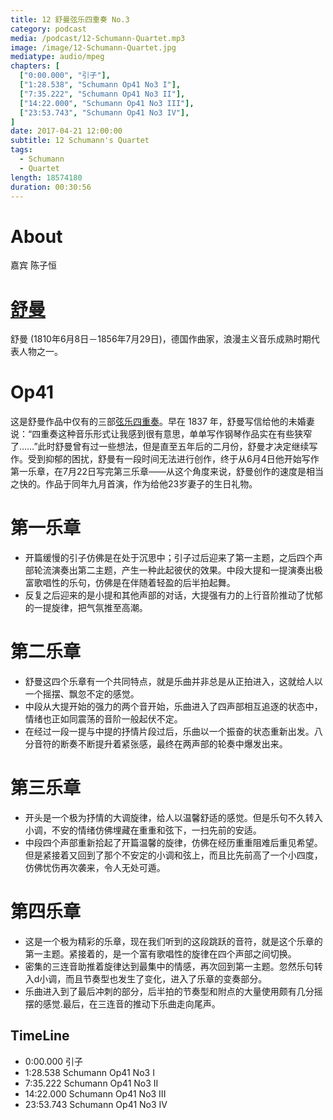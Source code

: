 ```yaml
---
title: 12 舒曼弦乐四重奏 No.3
category: podcast
media: /podcast/12-Schumann-Quartet.mp3
image: /image/12-Schumann-Quartet.jpg
mediatype: audio/mpeg
chapters: [
  ["0:00.000", "引子"],
  ["1:28.538", "Schumann Op41 No3 I"],
  ["7:35.222", "Schumann Op41 No3 II"],
  ["14:22.000", "Schumann Op41 No3 III"],
  ["23:53.743", "Schumann Op41 No3 IV"],
]
date: 2017-04-21 12:00:00
subtitle: 12 Schumann's Quartet
tags:
  - Schumann
  - Quartet
length: 18574180
duration: 00:30:56
---
```

# About
嘉宾 陈子恒

# [舒曼](https://zh.wikipedia.org/wiki/%E7%BD%97%E4%BC%AF%E7%89%B9%C2%B7%E8%88%92%E6%9B%BC)
舒曼 (1810年6月8日－1856年7月29日)，德国作曲家，浪漫主义音乐成熟时期代表人物之一。

# Op41
这是舒曼作品中仅有的三部<a href="https://en.wikipedia.org/wiki/String_Quartets_(Schumann)">弦乐四重奏</a>。早在 1837 年，舒曼写信给他的未婚妻说：“四重奏这种音乐形式让我感到很有意思，单单写作钢琴作品实在有些狭窄了……”此时舒曼曾有过一些想法，但是直至五年后的二月份，舒曼才决定继续写作。受到抑郁的困扰，舒曼有一段时间无法进行创作，终于从6月4日他开始写作第一乐章，在7月22日写完第三乐章——从这个角度来说，舒曼创作的速度是相当之快的。作品于同年九月首演，作为给他23岁妻子的生日礼物。

<!--more-->

# 第一乐章
- 开篇缓慢的引子仿佛是在处于沉思中；引子过后迎来了第一主题，之后四个声部轮流演奏出第二主题，产生一种此起彼伏的效果。中段大提和一提演奏出极富歌唱性的乐句，仿佛是在伴随着轻盈的后半拍起舞。
- 反复之后迎来的是小提和其他声部的对话，大提强有力的上行音阶推动了忧郁的一提旋律，把气氛推至高潮。

# 第二乐章
- 舒曼这四个乐章有一个共同特点，就是乐曲并非总是从正拍进入，这就给人以一个摇摆、飘忽不定的感觉。
- 中段从大提开始的强力的两个音开始，乐曲进入了四声部相互追逐的状态中，情绪也正如同震荡的音阶一般起伏不定。
- 在经过一段一提与中提的抒情片段过后，乐曲以一个振奋的状态重新出发。八分音符的断奏不断提升着紧张感，最终在两声部的轮奏中爆发出来。

# 第三乐章
- 开头是一个极为抒情的大调旋律，给人以温馨舒适的感觉。但是乐句不久转入小调，不安的情绪仿佛埋藏在重重和弦下，一扫先前的安适。
- 中段四个声部重新拾起了开篇温馨的旋律，仿佛在经历重重阻难后重见希望。但是紧接着又回到了那个不安定的小调和弦上，而且比先前高了一个小四度，仿佛忧伤再次袭来，令人无处可遁。

# 第四乐章
- 这是一个极为精彩的乐章，现在我们听到的这段跳跃的音符，就是这个乐章的第一主题。紧接着的，是一个富有歌唱性的旋律在四个声部之间切换。
- 密集的三连音助推着旋律达到最集中的情感，再次回到第一主题。忽然乐句转入d小调，而且节奏型也发生了变化，进入了乐章的变奏部分。
- 乐曲进入到了最后冲刺的部分，后半拍的节奏型和附点的大量使用颇有几分摇摆的感觉.最后，在三连音的推动下乐曲走向尾声。

## TimeLine
- 0:00.000 引子
- 1:28.538 Schumann Op41 No3 I
- 7:35.222 Schumann Op41 No3 II
- 14:22.000 Schumann Op41 No3 III
- 23:53.743 Schumann Op41 No3 IV

